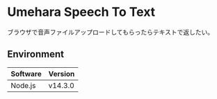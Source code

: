 # Umehara Speech To Text

ブラウザで音声ファイルアップロードしてもらったらテキストで返したい。

## Environment

| Software | Version |
-----------|---------
| Node.js  | v14.3.0 |
